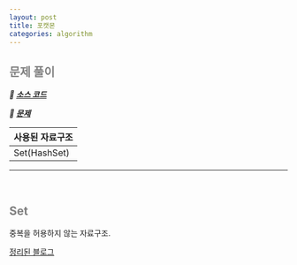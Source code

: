 ```yaml
---
layout: post
title: 포캣몬
categories: algorithm
---
```


## <span style="color:gray">문제 풀이</span>

***🔖 [소스 코드](https://github.com/Gilbert9172/coding-test/blob/main/programmers/levelOne/quiz07.java)***

***🔖 [문제](https://school.programmers.co.kr/learn/courses/30/lessons/1845)***

|사용된 자료구조|
|-------------|
|Set(HashSet)|

---

<br>

## <span style="color:gray">Set</span>

중복을 허용하지 않는 자료구조.

[정리된 블로그](https://crazykim2.tistory.com/474)
